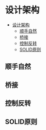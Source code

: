 # 设计架构

<!--ts-->
* [设计架构](#设计架构)
   * [顺手自然](#顺手自然)
   * [桥接](#桥接)
   * [控制反转](#控制反转)
   * [SOLID原则](#solid原则)

<!-- Created by https://github.com/ekalinin/github-markdown-toc -->
<!-- Added by: runner, at: Fri Oct 21 11:48:11 UTC 2022 -->

<!--te-->

## 顺手自然

## 桥接

## 控制反转

## SOLID原则

